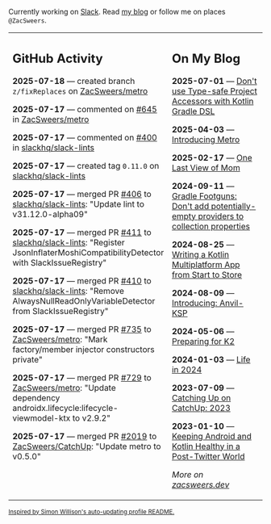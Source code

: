 Currently working on [Slack](https://slack.com/). Read [my blog](https://zacsweers.dev/) or follow me on places `@ZacSweers`.

<table><tr><td valign="top" width="60%">

## GitHub Activity
<!-- githubActivity starts -->
**2025-07-18** — created branch `z/fixReplaces` on [ZacSweers/metro](https://github.com/ZacSweers/metro)

**2025-07-17** — commented on [#645](https://github.com/ZacSweers/metro/issues/645#issuecomment-3086532625) in [ZacSweers/metro](https://github.com/ZacSweers/metro)

**2025-07-17** — commented on [#400](https://github.com/slackhq/slack-lints/issues/400#issuecomment-3086385510) in [slackhq/slack-lints](https://github.com/slackhq/slack-lints)

**2025-07-17** — created tag `0.11.0` on [slackhq/slack-lints](https://github.com/slackhq/slack-lints)

**2025-07-17** — merged PR [#406](https://github.com/slackhq/slack-lints/pull/406) to [slackhq/slack-lints](https://github.com/slackhq/slack-lints): "Update lint to v31.12.0-alpha09"

**2025-07-17** — merged PR [#411](https://github.com/slackhq/slack-lints/pull/411) to [slackhq/slack-lints](https://github.com/slackhq/slack-lints): "Register JsonInflaterMoshiCompatibilityDetector with SlackIssueRegistry"

**2025-07-17** — merged PR [#410](https://github.com/slackhq/slack-lints/pull/410) to [slackhq/slack-lints](https://github.com/slackhq/slack-lints): "Remove AlwaysNullReadOnlyVariableDetector from SlackIssueRegistry"

**2025-07-17** — merged PR [#735](https://github.com/ZacSweers/metro/pull/735) to [ZacSweers/metro](https://github.com/ZacSweers/metro): "Mark factory/member injector constructors private"

**2025-07-17** — merged PR [#729](https://github.com/ZacSweers/metro/pull/729) to [ZacSweers/metro](https://github.com/ZacSweers/metro): "Update dependency androidx.lifecycle:lifecycle-viewmodel-ktx to v2.9.2"

**2025-07-17** — merged PR [#2019](https://github.com/ZacSweers/CatchUp/pull/2019) to [ZacSweers/CatchUp](https://github.com/ZacSweers/CatchUp): "Update metro to v0.5.0"
<!-- githubActivity ends -->
</td><td valign="top" width="40%">

## On My Blog
<!-- blog starts -->
**2025-07-01** — [Don't use Type-safe Project Accessors with Kotlin Gradle DSL](https://www.zacsweers.dev/dont-use-type-safe-project-accessors-with-kotlin-gradle-dsl/)

**2025-04-03** — [Introducing Metro](https://www.zacsweers.dev/introducing-metro/)

**2025-02-17** — [One Last View of Mom](https://www.zacsweers.dev/one-last-view-of-mom/)

**2024-09-11** — [Gradle Footguns: Don't add potentially-empty providers to collection properties](https://www.zacsweers.dev/gradle-footgun-adding-empty-providers-to-collection-properties/)

**2024-08-25** — [Writing a Kotlin Multiplatform App from Start to Store](https://www.zacsweers.dev/writing-a-kotlin-multiplatform-app-from-start-to-store/)

**2024-08-09** — [Introducing: Anvil-KSP](https://www.zacsweers.dev/introducing-anvil-ksp/)

**2024-05-06** — [Preparing for K2](https://www.zacsweers.dev/preparing-for-k2/)

**2024-01-03** — [Life in 2024](https://www.zacsweers.dev/life-in-2024/)

**2023-07-09** — [Catching Up on CatchUp: 2023](https://www.zacsweers.dev/catching-up-on-catchup-2023/)

**2023-01-10** — [Keeping Android and Kotlin Healthy in a Post-Twitter World](https://www.zacsweers.dev/keeping-android-healthy/)
<!-- blog ends -->
_More on [zacsweers.dev](https://zacsweers.dev/)_
</td></tr></table>

<sub><a href="https://simonwillison.net/2020/Jul/10/self-updating-profile-readme/">Inspired by Simon Willison's auto-updating profile README.</a></sub>